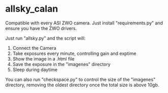 # allsky_calan

Compatible with every ASI ZWO camera. Just install "requirements.py" and ensure you have the ZWO drivers.

Just run "allsky.py" and the script will:

1. Connect the Camera
2. Take exposures every minute, controlling gain and exptime
3. Show the image in a .html file
4. Save the exposure in the "imagenes" directory
5. Sleep during daytime

You can also run "checkspace.py" to control the size of the "imagenes" directory, removing the oldest directory once the total size is above 10gb.

